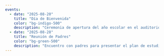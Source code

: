 ```yaml
---
events:
  - date: "2025-08-20"
    title: "Día de Bienvenida"
    color: "bg-indigo-500"
    description: "Ceremonia de apertura del año escolar en el auditorio principal."
  - date: "2025-08-28"
    title: "Reunión de Padres"
    color: "bg-green-500"
    description: "Encuentro con padres para presentar el plan de estudios."
---
```


